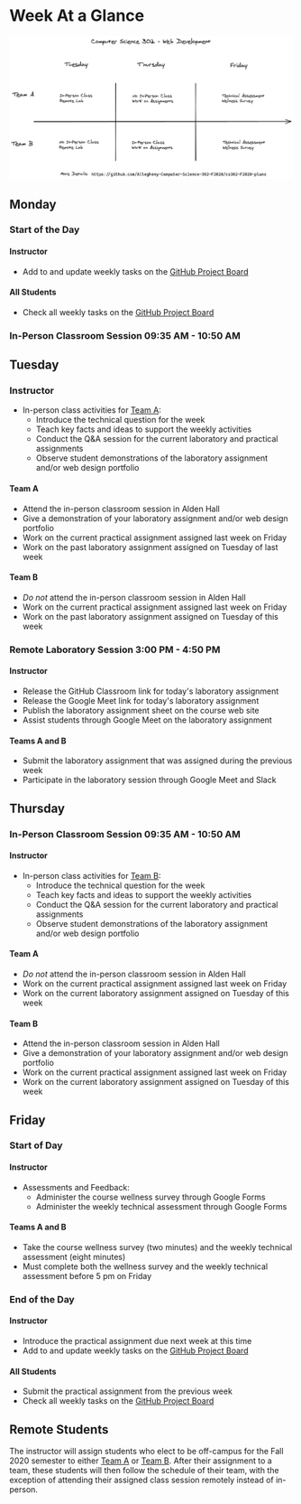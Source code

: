 # Week At a Glance

![](../diagrams/Computer-Science-302-Weekly-Overview.png)

## Monday

### Start of the Day

#### Instructor

- Add to and update weekly tasks on the [GitHub Project
  Board](https://github.com/Allegheny-Computer-Science-302-F2020/cs302-F2020-plans/projects/1)

#### All Students

- Check all weekly tasks on the [GitHub Project
  Board](https://github.com/Allegheny-Computer-Science-302-F2020/cs302-F2020-plans/projects/1)

### In-Person Classroom Session 09:35 AM - 10:50 AM

## Tuesday

### Instructor

- In-person class activities for [Team A](../teams/team-a.md):
  - Introduce the technical question for the week
  - Teach key facts and ideas to support the weekly activities
  - Conduct the Q&A session for the current laboratory and practical assignments
  - Observe student demonstrations of the laboratory assignment and/or web design
    portfolio

#### Team A

- Attend the in-person classroom session in Alden Hall
- Give a demonstration of your laboratory assignment and/or web design portfolio
- Work on the current practical assignment assigned last week on Friday
- Work on the past laboratory assignment assigned on Tuesday of last week

#### Team B

- *Do not* attend the in-person classroom session in Alden Hall
- Work on the current practical assignment assigned last week on Friday
- Work on the past laboratory assignment assigned on Tuesday of this week

### Remote Laboratory Session 3:00 PM - 4:50 PM

#### Instructor

- Release the GitHub Classroom link for today's laboratory assignment
- Release the Google Meet link for today's laboratory assignment
- Publish the laboratory assignment sheet on the course web site
- Assist students through Google Meet on the laboratory assignment

#### Teams A and B

- Submit the laboratory assignment that was assigned during the previous week
- Participate in the laboratory session through Google Meet and Slack

## Thursday

### In-Person Classroom Session 09:35 AM - 10:50 AM

#### Instructor

- In-person class activities for [Team B](../teams/team-b.md):
  - Introduce the technical question for the week
  - Teach key facts and ideas to support the weekly activities
  - Conduct the Q&A session for the current laboratory and practical assignments
  - Observe student demonstrations of the laboratory assignment and/or web
    design portfolio

#### Team A

- *Do not* attend the in-person classroom session in Alden Hall
- Work on the current practical assignment assigned last week on Friday
- Work on the current laboratory assignment assigned on Tuesday of this week

#### Team B

- Attend the in-person classroom session in Alden Hall
- Give a demonstration of your laboratory assignment and/or web design portfolio
- Work on the current practical assignment assigned last week on Friday
- Work on the current laboratory assignment assigned on Tuesday of this week

## Friday

### Start of Day

#### Instructor

- Assessments and Feedback:
  - Administer the course wellness survey through Google Forms
  - Administer the weekly technical assessment through Google Forms

#### Teams A and B

- Take the course wellness survey (two minutes) and the weekly technical
  assessment (eight minutes)
- Must complete both the wellness survey and the weekly technical assessment
  before 5 pm on Friday

### End of the Day

#### Instructor

- Introduce the practical assignment due next week at this time
- Add to and update weekly tasks on the [GitHub Project
  Board](https://github.com/Allegheny-Computer-Science-302-F2020/cs302-F2020-plans/projects/1)

#### All Students

- Submit the practical assignment from the previous week
- Check all weekly tasks on the [GitHub Project
  Board](https://github.com/Allegheny-Computer-Science-302-F2020/cs302-F2020-plans/projects/1)

## Remote Students

The instructor will assign students who elect to be off-campus for the Fall 2020
semester to either [Team A](../teams/team-a.md) or [Team B](../teams/team-b.md).
After their assignment to a team, these students will then follow the schedule
of their team, with the exception of attending their assigned class session
remotely instead of in-person.
